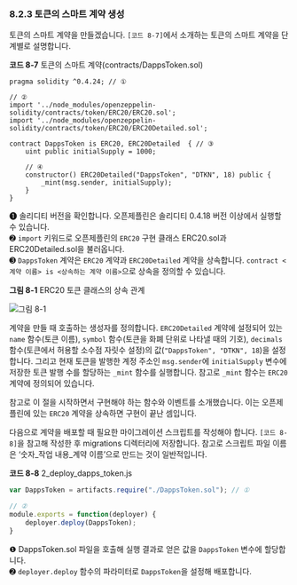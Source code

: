 ### 8.2.3 토큰의 스마트 계약 생성
토큰의 스마트 계약을 만들겠습니다. `[코드 8-7]`에서 소개하는 토큰의 스마트 계약을 단계별로 설명합니다.

**코드 8-7** 토큰의 스마트 계약(contracts/DappsToken.sol)

```solidity
pragma solidity ^0.4.24; // ①

// ②
import '../node_modules/openzeppelin-solidity/contracts/token/ERC20/ERC20.sol';
import '../node_modules/openzeppelin-solidity/contracts/token/ERC20/ERC20Detailed.sol';

contract DappsToken is ERC20, ERC20Detailed  { // ③
    uint public initialSupply = 1000;

    // ④
    constructor() ERC20Detailed("DappsToken", "DTKN", 18) public {
        _mint(msg.sender, initialSupply);
    }
}
````

❶ 솔리디티 버전을 확인합니다. 오픈제플린은 솔리디티 0.4.18 버전 이상에서 실행할 수 있습니다.  
➋ `import` 키워드로 오픈제플린의 `ERC20` 구현 클래스 ERC20.sol과 ERC20Detailed.sol을 불러옵니다.  
➌ `DappsToken` 계약은 `ERC20` 계약과 `ERC20Detailed` 계약을 상속합니다. `contract <계약 이름> is <상속하는 계약 이름>`으로 상속을 정의할 수 있습니다.

**그림 8-1** ERC20 토큰 클래스의 상속 관계

![그림 8-1](./img/08-001.png)

계약을 만들 때 호출하는 생성자를 정의합니다. `ERC20Detailed` 계약에 설정되어 있는 `name` 함수(토큰 이름), `symbol` 함수(토큰을 화폐 단위로 나타낼 때의 기호), `decimals` 함수(토큰에서 허용할 소수점 자릿수 설정)의 값(`"DappsToken", "DTKN", 18`)을 설정합니다. 그리고 현재 토큰을 발행한 계정 주소인 `msg.sender`에 `initialSupply` 변수에 저장한 토큰 발행 수를 할당하는 `_mint` 함수를 실행합니다. 참고로 `_mint` 함수는 `ERC20` 계약에 정의되어 있습니다.

참고로 이 절을 시작하면서 구현해야 하는 함수와 이벤트를 소개했습니다. 이는 오픈제플린에 있는 `ERC20` 계약을 상속하면 구현이 끝난 셈입니다.

다음으로 계약을 배포할 때 필요한 마이그레이션 스크립트를 작성해야 합니다. `[코드 8-8]`을 참고해 작성한 후 migrations 디렉터리에 저장합니다. 참고로 스크립트 파일 이름은 ‘숫자_작업 내용_계약 이름’으로 만드는 것이 일반적입니다.

**코드 8-8** 2_deploy_dapps_token.js

```javascript
var DappsToken = artifacts.require("./DappsToken.sol"); // ①

// ②
module.exports = function(deployer) {
    deployer.deploy(DappsToken);
}
```

❶ DappsToken.sol 파일을 호출해 실행 결과로 얻은 값을 `DappsToken` 변수에 할당합니다.  
➋ `deployer.deploy` 함수의 파라미터로 `DappsToken`을 설정해 배포합니다.